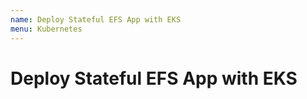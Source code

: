 ```yaml
---
name: Deploy Stateful EFS App with EKS
menu: Kubernetes
---
```


# Deploy Stateful EFS App with EKS
